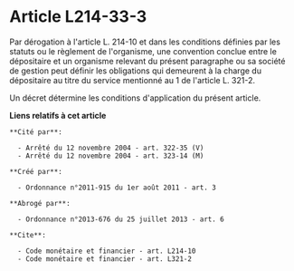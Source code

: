 # Article L214-33-3

Par dérogation à l'article L. 214-10 et dans les conditions définies par les statuts ou le règlement de l'organisme, une
convention conclue entre le dépositaire et un organisme relevant du présent paragraphe ou sa société de gestion peut définir
les obligations qui demeurent à la charge du dépositaire au titre du service mentionné au 1 de l'article L. 321-2. 

Un décret détermine les conditions d'application du présent article.

**Liens relatifs à cet article**

	**Cité par**:

	  - Arrêté du 12 novembre 2004 - art. 322-35 (V)
	  - Arrêté du 12 novembre 2004 - art. 323-14 (M)

	**Créé par**:

	  - Ordonnance n°2011-915 du 1er août 2011 - art. 3

	**Abrogé par**:

	  - Ordonnance n°2013-676 du 25 juillet 2013 - art. 6

	**Cite**:

	  - Code monétaire et financier - art. L214-10
	  - Code monétaire et financier - art. L321-2
